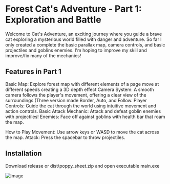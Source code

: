 # Forest Cat's Adventure - Part 1: Exploration and Battle

Welcome to Cat's Adventure, an exciting journey where you guide a brave cat exploring a mysterious world filled with danger and adventure. 
So far I only created a complete the basic parallax map, camera controls, and basic projectiles and goblins enemies.
I'm hoping to improve my skill and improve/fix many of the mechanics!

## Features in Part 1
Basic Map: Explore forest map with different elements of a page move at different speeds creating a 3D depth effect
Camera System: A smooth camera follows the player's movement, offering a clear view of the surroundings (Three version made Border, Auto, and Follow.
Player Controls: Guide the cat through the world using intuitive movement and action controls.
Basic Attack Mechanic: Attack and defeat goblin enemies with projectiles!
Enemies: Face off against goblins with health bar that roam the map.

How to Play
Movement: Use arrow keys or WASD to move the cat across the map.
Attack: Press the spacebar to throw projectiles.

## Installation
Download release or dist\poppy_sheet.zip and open executable main.exe

![image](https://github.com/user-attachments/assets/79f26d80-008d-46fc-ba87-f36810b36de4)
